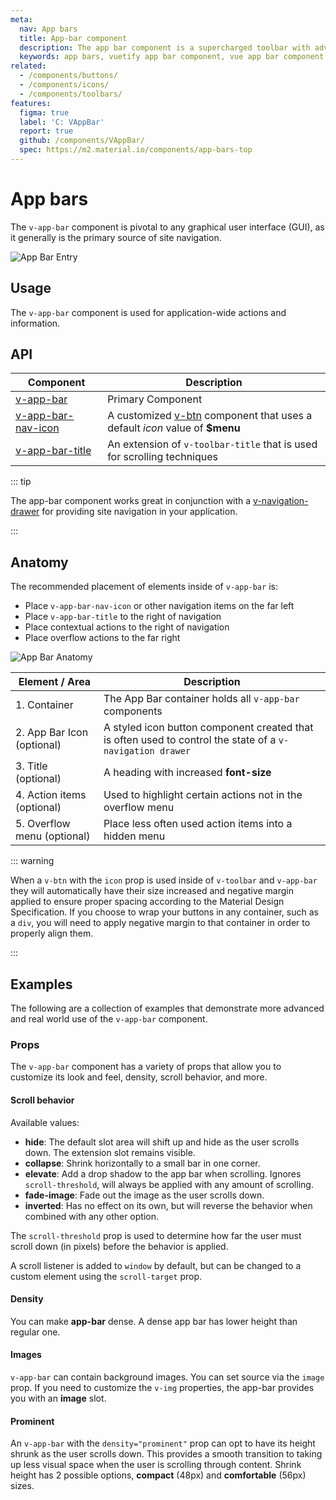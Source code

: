 ```yaml
---
meta:
  nav: App bars
  title: App-bar component
  description: The app bar component is a supercharged toolbar with advanced scrolling techniques and application layout support.
  keywords: app bars, vuetify app bar component, vue app bar component
related:
  - /components/buttons/
  - /components/icons/
  - /components/toolbars/
features:
  figma: true
  label: 'C: VAppBar'
  report: true
  github: /components/VAppBar/
  spec: https://m2.material.io/components/app-bars-top
---
```


<script setup>
  import PropScrollBehavior from '@/examples/v-app-bar/prop-scroll-behavior.vue'
</script>

# App bars

The `v-app-bar` component is pivotal to any graphical user interface (GUI), as it generally is the primary source of site navigation.

![App Bar Entry](https://cdn.vuetifyjs.com/docs/images/components-temp/v-app-bar/v-app-bar-entry.png)

<page-features />

## Usage

The `v-app-bar` component is used for application-wide actions and information.

<usage name="v-app-bar" />

<entry />

## API

| Component | Description |
| - | - |
| [v-app-bar](/api/v-app-bar/) | Primary Component |
| [v-app-bar-nav-icon](/api/v-app-bar-nav-icon/) | A customized [v-btn](/components/buttons/) component that uses a default *icon* value of **$menu** |
| [v-app-bar-title](/api/v-app-bar-title/) | An extension of `v-toolbar-title` that is used for scrolling techniques |

<api-inline hide-links />

::: tip

The app-bar component works great in conjunction with a [v-navigation-drawer](/components/navigation-drawers) for providing site navigation in your application.

:::

## Anatomy

The recommended placement of elements inside of `v-app-bar` is:

- Place `v-app-bar-nav-icon` or other navigation items on the far left
- Place `v-app-bar-title` to the right of navigation
- Place contextual actions to the right of navigation
- Place overflow actions to the far right

![App Bar Anatomy](https://cdn.vuetifyjs.com/docs/images/components-temp/v-app-bar/v-app-bar-anatomy.png)

| Element / Area | Description |
| - | - |
| 1. Container | The App Bar container holds all `v-app-bar` components |
| 2. App Bar Icon (optional) | A styled icon button component created that is often used to control the state of a `v-navigation drawer` |
| 3. Title (optional) | A heading with increased **font-size** |
| 4. Action items (optional) | Used to highlight certain actions not in the overflow menu |
| 5. Overflow menu (optional) | Place less often used action items into a hidden menu |

::: warning

When a `v-btn` with the `icon` prop is used inside of `v-toolbar` and `v-app-bar` they will automatically have their size increased and negative margin applied to ensure proper spacing according to the Material Design Specification. If you choose to wrap your buttons in any container, such as a `div`, you will need to apply negative margin to that container in order to properly align them.

:::

## Examples

The following are a collection of examples that demonstrate more advanced and real world use of the `v-app-bar` component.

### Props

The `v-app-bar` component has a variety of props that allow you to customize its look and feel, density, scroll behavior, and more.

#### Scroll behavior

Available values:

- **hide**: The default slot area will shift up and hide as the user scrolls down. The extension slot remains visible.
- **collapse**: Shrink horizontally to a small bar in one corner.
- **elevate**: Add a drop shadow to the app bar when scrolling. Ignores `scroll-threshold`, will always be applied with any amount of scrolling.
- **fade-image**: Fade out the image as the user scrolls down.
- **inverted**: Has no effect on its own, but will reverse the behavior when combined with any other option.

The `scroll-threshold` prop is used to determine how far the user must scroll down (in pixels) before the behavior is applied.

A scroll listener is added to `window` by default, but can be changed to a custom element using the `scroll-target` prop.

<prop-scroll-behavior />

#### Density

You can make **app-bar** dense. A dense app bar has lower height than regular one.

<example file="v-app-bar/prop-density" />

#### Images

`v-app-bar` can contain background images. You can set source via the `image` prop. If you need to customize the `v-img` properties, the app-bar provides you with an **image** slot.

<example file="v-app-bar/prop-image" />

#### Prominent

An `v-app-bar` with the `density="prominent"` prop can opt to have its height shrunk as the user scrolls down. This provides a smooth transition to taking up less visual space when the user is scrolling through content. Shrink height has 2 possible options, **compact** (48px) and **comfortable** (56px) sizes.

<example file="v-app-bar/prop-prominent" />
